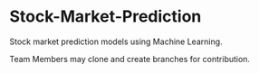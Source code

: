 # Stock-Market-Prediction

Stock market prediction models using Machine Learning.

Team Members may clone and create branches for contribution.
